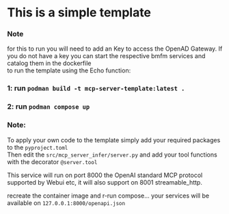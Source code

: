 # This is a simple template

### Note
 for this to run you will need to add an Key to access the OpenAD Gateway. If you do not have a key you can start the respective bmfm services and catalog them in the dockerfile
<br>
to run the template using the Echo function:

### 1: run `podman build -t mcp-server-template:latest .`

### 2: run `podman compose up`

### Note:
To apply your own code to the template simply add your required packages to the `pyproject.toml` 
<br>
Then edit the `src/mcp_server_infer/server.py` and add your tool functions with the decorator `@server.tool`<br>

This service will run on port 8000 the OpenAI standard MCP protocol supported by Webui etc, it will also support on 8001 streamable_http.

recreate the container image and r-run compose... your services will be available on `127.0.0.1:8000/openapi.json`

